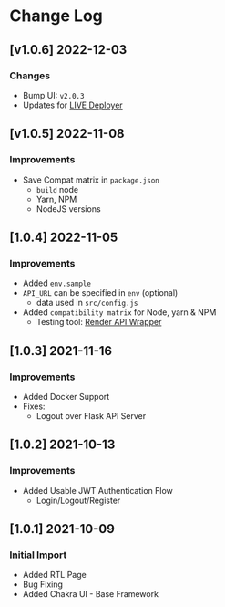 # Change Log

## [v1.0.6] 2022-12-03
### Changes

- Bump UI:  `v2.0.3`
- Updates for [LIVE Deployer](https://appseed.us/go-live/)

## [v1.0.5] 2022-11-08
### Improvements

- Save Compat matrix in `package.json`
  - `build` node
  - Yarn, NPM
  - NodeJS versions

## [1.0.4] 2022-11-05
### Improvements

- Added `env.sample`
- `API_URL` can be specified in `env` (optional)
  - data used in `src/config.js`  
- Added `compatibility matrix` for Node, yarn & NPM
  - Testing tool: [Render API Wrapper](https://github.com/app-generator/deploy-automation-render)

## [1.0.3] 2021-11-16
### Improvements

- Added Docker Support
- Fixes:
  - Logout over Flask API Server

## [1.0.2] 2021-10-13
### Improvements

- Added Usable JWT Authentication Flow
  - Login/Logout/Register

## [1.0.1] 2021-10-09
### Initial Import

- Added RTL Page
- Bug Fixing
- Added Chakra UI - Base Framework
